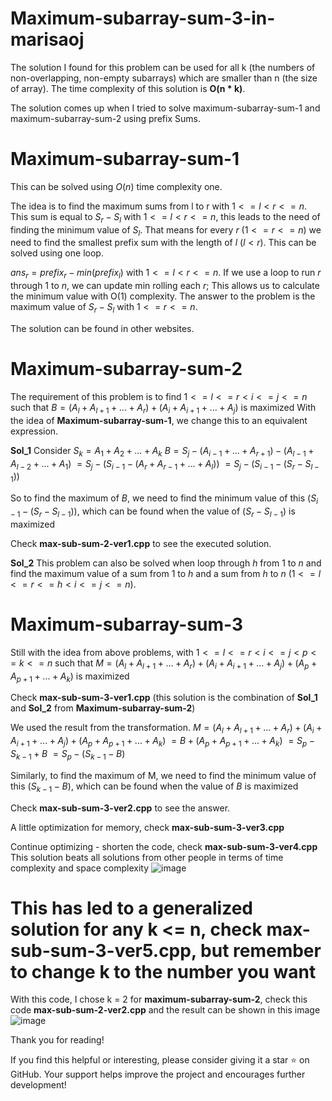 # Maximum-subarray-sum-3-in-marisaoj

The solution I found for this problem can be used for all k (the numbers of non-overlapping, non-empty subarrays) which are smaller than n (the size of array).
The time complexity of this solution is **O(n * k)**.

The solution comes up when I tried to solve maximum-subarray-sum-1 and maximum-subarray-sum-2 using prefix Sums.

# Maximum-subarray-sum-1
This can be solved using $O(n)$ time complexity one. 

The idea is to find the maximum sums from l to r with $1 <= l < r <= n$. This sum is equal to $S_r - S_l$ with $1 <= l < r <= n$, this leads to the need of finding the minimum value of $S_l$. That means for every $r$ $(1 <= r <= n)$ 
we need to find the smallest prefix sum with the length of $l$ $(l < r)$. This can be solved using one loop.

$ans_r = prefix_r - min(prefix_l)$ with $1 <= l < r <= n$.
If we use a loop to run $r$ through 1 to $n$, we can update min rolling each $r$; This allows us to calculate the minimum value with O(1) complexity. The answer to the problem is the maximum value of $S_r - S_l$ with $1<=r<=n$.

The solution can be found in other websites.

# Maximum-subarray-sum-2
The requirement of this problem is to find $1 <= l <= r < i <= j <= n$ such that $B = (A_l + A_{l + 1} + ... + A_r) + (A_i + A_{i + 1} + ... + A_j)$ is maximized
With the idea of **Maximum-subarray-sum-1**, we change this to an equivalent expression.

**Sol_1**
Consider $S_k = A_1 + A_2 + ... + A_k$
$B = S_j - (A_{i - 1} + ... + A_{r + 1}) - (A_{l - 1} + A_{l - 2} + ... + A_1)$
  $= S_j - (S_{i - 1} - (A_r + A_{r - 1} + ... + A_l))$
  $= S_j - (S_{i - 1} - (S_r - S_{l - 1}))$

So to find the maximum of $B$, we need to find the minimum value of this $(S_{i - 1} - (S_r - S_{l - 1}))$, which can be found when the value of $(S_r - S_{l - 1})$ is maximized

Check __max-sub-sum-2-ver1.cpp__ to see the executed solution.

**Sol_2** This problem can also be solved when loop through $h$ from 1 to $n$ and find the maximum value of a sum from $1$ to $h$ and a sum from $h$ to $n$ $(1 <= l <= r <= h < i <= j <= n)$.

# Maximum-subarray-sum-3
Still with the idea from above problems, with $1 <= l <= r < i <= j < p <= k <= n$ such that $M = (A_l + A_{l + 1} + ... + A_r) + (A_i + A_{i + 1} + ... + A_j) + (A_p + A_{p + 1} + ... + A_k)$ is maximized

Check **max-sub-sum-3-ver1.cpp** (this solution is the combination of **Sol_1** and **Sol_2** from **Maximum-subarray-sum-2**) 

We used the result from the transformation. 
$M = (A_l + A_{l + 1} + ... + A_r) + (A_i + A_{i + 1} + ... + A_j) + (A_p + A_{p + 1} + ... + A_k)$
  $= B + (A_p + A_{p + 1} + ... + A_k)$
  $= S_p - S_{k - 1} + B$
  $= S_p - (S_{k - 1} - B)$

Similarly, to find the maximum of M, we need to find the minimum value of this $(S_{k - 1} - B)$, which can be found when the value of $B$ is maximized

Check __max-sub-sum-3-ver2.cpp__ to see the answer.

A little optimization for memory, check __max-sub-sum-3-ver3.cpp__ 

Continue optimizing - shorten the code, check __max-sub-sum-3-ver4.cpp__
This solution beats all solutions from other people in terms of time complexity and space complexity
![image](https://github.com/user-attachments/assets/c71ac419-2c44-4c8f-8b11-4424b460678e)


# This has led to a generalized solution for any k <= n, check __max-sub-sum-3-ver5.cpp__, but remember to change k to the number you want

With this code, I chose k = 2 for **maximum-subarray-sum-2**, check this code __max-sub-sum-2-ver2.cpp__ and the result can be shown in this image
![image](https://github.com/user-attachments/assets/3a301569-62ef-4924-bf61-9c3c7dadeb81)

Thank you for reading!

If you find this helpful or interesting, please consider giving it a star ⭐ on GitHub. Your support helps improve the project and encourages further development!
